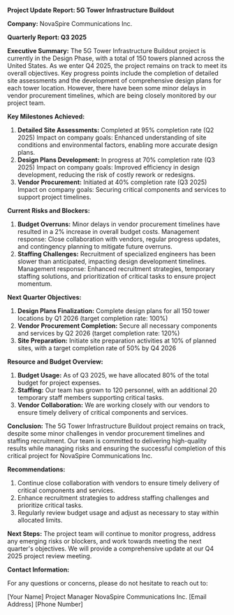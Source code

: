 **Project Update Report: 5G Tower Infrastructure Buildout**

**Company:** NovaSpire Communications Inc.

**Quarterly Report: Q3 2025**

**Executive Summary:**
The 5G Tower Infrastructure Buildout project is currently in the Design Phase, with a total of 150 towers planned across the United States. As we enter Q4 2025, the project remains on track to meet its overall objectives. Key progress points include the completion of detailed site assessments and the development of comprehensive design plans for each tower location. However, there have been some minor delays in vendor procurement timelines, which are being closely monitored by our project team.

**Key Milestones Achieved:**

1. **Detailed Site Assessments:** Completed at 95% completion rate (Q2 2025)
Impact on company goals: Enhanced understanding of site conditions and environmental factors, enabling more accurate design plans.
2. **Design Plans Development:** In progress at 70% completion rate (Q3 2025)
Impact on company goals: Improved efficiency in design development, reducing the risk of costly rework or redesigns.
3. **Vendor Procurement:** Initiated at 40% completion rate (Q3 2025)
Impact on company goals: Securing critical components and services to support project timelines.

**Current Risks and Blockers:**

1. **Budget Overruns:** Minor delays in vendor procurement timelines have resulted in a 2% increase in overall budget costs.
Management response: Close collaboration with vendors, regular progress updates, and contingency planning to mitigate future overruns.
2. **Staffing Challenges:** Recruitment of specialized engineers has been slower than anticipated, impacting design development timelines.
Management response: Enhanced recruitment strategies, temporary staffing solutions, and prioritization of critical tasks to ensure project momentum.

**Next Quarter Objectives:**

1. **Design Plans Finalization:** Complete design plans for all 150 tower locations by Q1 2026 (target completion rate: 100%)
2. **Vendor Procurement Completion:** Secure all necessary components and services by Q2 2026 (target completion rate: 120%)
3. **Site Preparation:** Initiate site preparation activities at 10% of planned sites, with a target completion rate of 50% by Q4 2026

**Resource and Budget Overview:**

1. **Budget Usage:** As of Q3 2025, we have allocated 80% of the total budget for project expenses.
2. **Staffing:** Our team has grown to 120 personnel, with an additional 20 temporary staff members supporting critical tasks.
3. **Vendor Collaboration:** We are working closely with our vendors to ensure timely delivery of critical components and services.

**Conclusion:**
The 5G Tower Infrastructure Buildout project remains on track, despite some minor challenges in vendor procurement timelines and staffing recruitment. Our team is committed to delivering high-quality results while managing risks and ensuring the successful completion of this critical project for NovaSpire Communications Inc.

**Recommendations:**

1. Continue close collaboration with vendors to ensure timely delivery of critical components and services.
2. Enhance recruitment strategies to address staffing challenges and prioritize critical tasks.
3. Regularly review budget usage and adjust as necessary to stay within allocated limits.

**Next Steps:**
The project team will continue to monitor progress, address any emerging risks or blockers, and work towards meeting the next quarter's objectives. We will provide a comprehensive update at our Q4 2025 project review meeting.

**Contact Information:**

For any questions or concerns, please do not hesitate to reach out to:

[Your Name]
Project Manager
NovaSpire Communications Inc.
[Email Address]
[Phone Number]